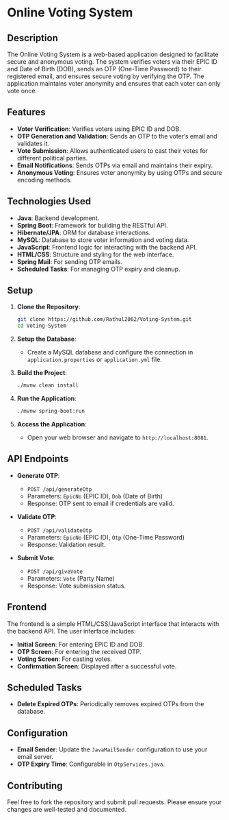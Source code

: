 # Online Voting System

## Description

The Online Voting System is a web-based application designed to facilitate secure and anonymous voting. The system verifies voters via their EPIC ID and Date of Birth (DOB), sends an OTP (One-Time Password) to their registered email, and ensures secure voting by verifying the OTP. The application maintains voter anonymity and ensures that each voter can only vote once.

## Features

- **Voter Verification**: Verifies voters using EPIC ID and DOB.
- **OTP Generation and Validation**: Sends an OTP to the voter’s email and validates it.
- **Vote Submission**: Allows authenticated users to cast their votes for different political parties.
- **Email Notifications**: Sends OTPs via email and maintains their expiry.
- **Anonymous Voting**: Ensures voter anonymity by using OTPs and secure encoding methods.

## Technologies Used

- **Java**: Backend development.
- **Spring Boot**: Framework for building the RESTful API.
- **Hibernate/JPA**: ORM for database interactions.
- **MySQL**: Database to store voter information and voting data.
- **JavaScript**: Frontend logic for interacting with the backend API.
- **HTML/CSS**: Structure and styling for the web interface.
- **Spring Mail**: For sending OTP emails.
- **Scheduled Tasks**: For managing OTP expiry and cleanup.

## Setup

1. **Clone the Repository**:
    ```bash
    git clone https://github.com/Rathul2002/Voting-System.git
    cd Voting-System
    ```

2. **Setup the Database**:
    - Create a MySQL database and configure the connection in `application.properties` or `application.yml` file.

3. **Build the Project**:
    ```bash
    ./mvnw clean install
    ```

4. **Run the Application**:
    ```bash
    ./mvnw spring-boot:run
    ```

5. **Access the Application**:
    - Open your web browser and navigate to `http://localhost:8081`.

## API Endpoints

- **Generate OTP**:
  - `POST /api/generateOtp`
  - Parameters: `EpicNo` (EPIC ID), `Dob` (Date of Birth)
  - Response: OTP sent to email if credentials are valid.

- **Validate OTP**:
  - `POST /api/validateOtp`
  - Parameters: `EpicNo` (EPIC ID), `Otp` (One-Time Password)
  - Response: Validation result.

- **Submit Vote**:
  - `POST /api/giveVote`
  - Parameters: `Vote` (Party Name)
  - Response: Vote submission status.

## Frontend

The frontend is a simple HTML/CSS/JavaScript interface that interacts with the backend API. The user interface includes:
- **Initial Screen**: For entering EPIC ID and DOB.
- **OTP Screen**: For entering the received OTP.
- **Voting Screen**: For casting votes.
- **Confirmation Screen**: Displayed after a successful vote.

## Scheduled Tasks

- **Delete Expired OTPs**: Periodically removes expired OTPs from the database.

## Configuration

- **Email Sender**: Update the `JavaMailSender` configuration to use your email server.
- **OTP Expiry Time**: Configurable in `OtpServices.java`.

## Contributing

Feel free to fork the repository and submit pull requests. Please ensure your changes are well-tested and documented.
